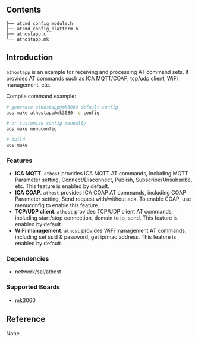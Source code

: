 ## Contents

```shell
├── atcmd_config_module.h
├── atcmd_config_platform.h
├── athostapp.c
└── athostapp.mk
```

## Introduction

`athostapp` is an example for receiving and processing AT command sets. It provides AT commands such as ICA MQTT/COAP, tcp/udp client, WiFi management, etc.

Compile command example:

```sh
# generate athostapp@mk3080 default config
aos make athostapp@mk3080 -c config

# or customize config manually
aos make menuconfig

# build
aos make
```

### Features

- **ICA MQTT**.  `athost` provides ICA MQTT AT commands, including MQTT Parameter setting, Connect/Disconnect, Publish, Subscribe/Unsubsribe, etc. This feature is enabled by default.
- **ICA COAP**.  `athost` provides ICA COAP AT commands, including  COAP Parameter setting, Send request with/without ack. To enable COAP, use menuconfig to enable this feature.
- **TCP/UDP client**. `athost` provides TCP/UDP client AT commands, including start/stop connection, domain to ip, send. This feature is enabled by default.
- **WiFi management**. `athost` provides WiFi management AT commands, including set ssid & password, get ip/mac address. This feature is enabled by default.

### Dependencies

- network/sal/athost

### Supported Boards

- mk3060

## Reference

None.

